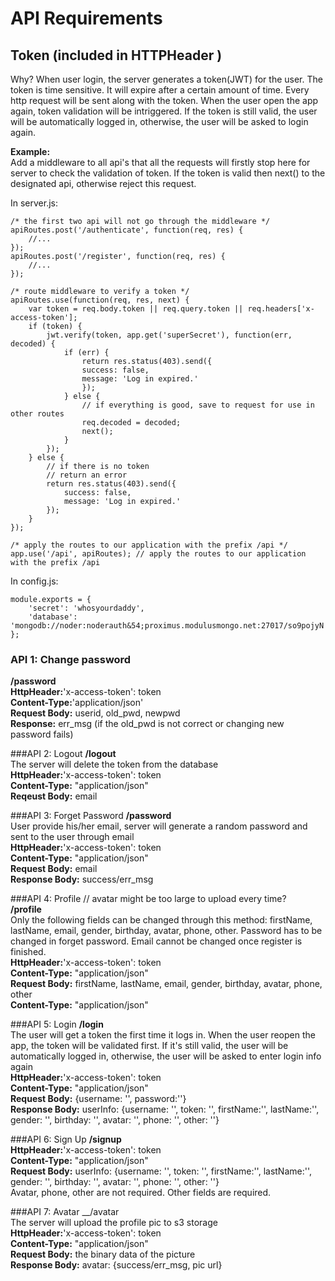 

# API Requirements


## Token (included in HTTPHeader ) 
Why? When user login, the server generates a token(JWT) for the user. The token is time sensitive. It will expire after a certain amount of time. Every http request will be sent along with the token. When the user open the app again, token validation will be intriggered. If the token is still valid, the user will be automatically logged in, otherwise, the user will be asked to login again.   
 
__Example:__  
Add a middleware to all api's that all the requests will firstly stop here for server to check the validation of token. If the token is valid then next() to the designated api, otherwise reject this request.
  
In server.js:
	
	/* the first two api will not go through the middleware */
	apiRoutes.post('/authenticate', function(req, res) {
		//...
	});
	apiRoutes.post('/register', function(req, res) {
		//...
	});
	
	/* route middleware to verify a token */
	apiRoutes.use(function(req, res, next) {
		var token = req.body.token || req.query.token || req.headers['x-access-token'];
		if (token) {
    		jwt.verify(token, app.get('superSecret'), function(err, decoded) {
    			if (err) {
     	 			return res.status(403).send({
            		success: false,
            		message: 'Log in expired.'
        			});
      			} else {
        			// if everything is good, save to request for use in other routes
        			req.decoded = decoded;
        			next();
      			}
      		});
    	} else {
    		// if there is no token
    		// return an error
    		return res.status(403).send({
        		success: false,
        		message: 'Log in expired.'
    		});
    	}
    });
	
	/* apply the routes to our application with the prefix /api */
	app.use('/api', apiRoutes); // apply the routes to our application with the prefix /api
	
In config.js:

	module.exports = {
    	'secret': 'whosyourdaddy',
    	'database': 'mongodb://noder:noderauth&54;proximus.modulusmongo.net:27017/so9pojyN'
	};

### API 1: Change password
__/password__    
**HttpHeader:**'x-access-token': token   
**Content-Type:**'application/json'  
**Request Body:** userid, old_pwd, newpwd  
**Response:** err_msg (if the old_pwd is not correct or changing new password fails)


###API 2: Logout
__/logout__  
The server will delete the token from the database  
**HttpHeader:**'x-access-token': token   
**Content-Type:** "application/json"  
**Reqeust Body:** email  


###API 3: Forget Password
__/password__  
User provide his/her email, server will generate a random password and sent to the user through email  
**HttpHeader:**'x-access-token': token  
**Content-Type:** "application/json"  
**Request Body:** email  
**Response Body:** success/err_msg  


###API 4: Profile 
// avatar might be too large to upload every time?  
__/profile__  
Only the following fields can be changed through this method: firstName, lastName, email, gender, birthday, avatar, phone, other. Password has to be changed in forget password. Email cannot be changed once register is finished.  
**HttpHeader:**'x-access-token': token   
**Content-Type:** "application/json"  
**Request Body:** firstName, lastName, email, gender, birthday, avatar, phone, other  
**Content-Type:** "application/json"  


###API 5: Login
__/login__  
The user will get a token the first time it logs in. When the user reopen the app, the token will be validated first. If it's still valid, the user will be automatically logged in, otherwise, the user will be asked to enter login info again  
**HttpHeader:**'x-access-token': token  
**Content-Type:** "application/json"  
**Request Body:** {username: '', password:''}  
**Response Body:** userInfo: {username: '', token: '', firstName:'', lastName:'', gender: '', birthday: '', avatar: '', phone: '', other: ''}


###API 6: Sign Up
__/signup__  
**HttpHeader:**'x-access-token': token  
**Content-Type:** "application/json"  
**Request Body:** userInfo: {username: '', token: '', firstName:'', lastName:'', gender: '', birthday: '', avatar: '', phone: '', other: ''}  
Avatar, phone, other are not required. Other fields are required.


###API 7: Avatar
__/avatar  
The server will upload the profile pic to s3 storage  
**HttpHeader:**'x-access-token': token  
**Content-Type:** "application/json"   
**Request Body:** the binary data of the picture  
**Response Body:** avatar: {success/err_msg, pic url}  

